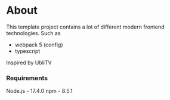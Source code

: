 # About 
This template project contains a lot of different modern frontend technologies. 
Such as 
- webpack 5 (config)
- typescript

Inspired by UbliTV

### Requirements
Node.js - 17.4.0
npm  - 8.5.1
